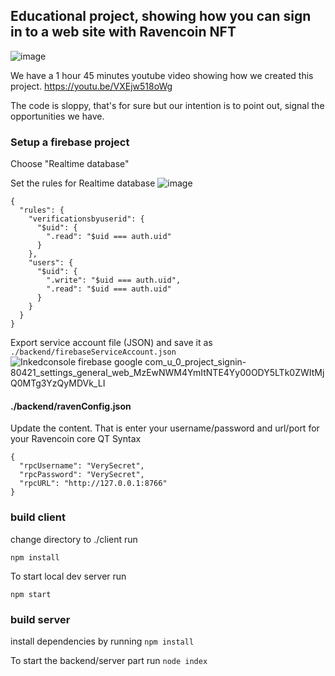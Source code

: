 ## Educational project, showing how you can sign in to a web site with Ravencoin NFT
![image](https://user-images.githubusercontent.com/9694984/151614866-7bc0546c-a551-42ba-a95e-4fb6e19be08a.png)

We have a 1 hour 45 minutes youtube video showing how we created this project.
https://youtu.be/VXEjw518oWg

The code is sloppy, that's for sure but our intention is to point out, signal the opportunities we have.

### Setup a firebase project

Choose "Realtime database"

Set the rules for Realtime database
![image](https://user-images.githubusercontent.com/9694984/151613825-1033b54d-5e81-471c-9176-8de7ac68fa89.png)

```
{
  "rules": {
    "verificationsbyuserid": {
      "$uid": {         
        ".read": "$uid === auth.uid"
      }
    },
    "users": {
      "$uid": {
        ".write": "$uid === auth.uid",
        ".read": "$uid === auth.uid"
      }
    }
  }
}
```
Export service account file (JSON) and save it as 
``` ./backend/firebaseServiceAccount.json ``` 
![Inkedconsole firebase google com_u_0_project_signin-80421_settings_general_web_MzEwNWM4YmItNTE4Yy00ODY5LTk0ZWItMjQ0MTg3YzQyMDVk_LI](https://user-images.githubusercontent.com/9694984/151614593-8c98b85e-1ad5-4f68-afe7-a552db3349e0.jpg)

#### ./backend/ravenConfig.json
Update the content.
That is enter your username/password and url/port for your Ravencoin core QT
Syntax
```
{
  "rpcUsername": "VerySecret",
  "rpcPassword": "VerySecret",
  "rpcURL": "http://127.0.0.1:8766"
}

```

### build client


change directory to ./client
run 

```npm install```

To start local dev server run

```npm start```


### build server
install dependencies by running
```npm install```

To start the backend/server part run
```node index```
